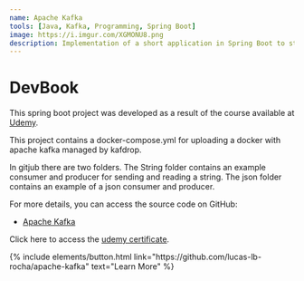```yaml
---
name: Apache Kafka
tools: [Java, Kafka, Programming, Spring Boot]
image: https://i.imgur.com/XGMONU8.png
description: Implementation of a short application in Spring Boot to study the Apache Kafka.
---
```


# DevBook

This spring boot project was developed as a result of the course available at [Udemy](https://www.udemy.com/course/apache-kafka-valdir/).

This project contains a docker-compose.yml for uploading a docker with apache kafka managed by kafdrop.

In gitjub there are two folders. The String folder contains an example consumer and producer for sending and reading a string. The json folder contains an example of a json consumer and producer.

For more details, you can access the source code on GitHub:

- [Apache Kafka](https://github.com/lucas-lb-rocha/apache-kafka)

Click here to access the [udemy certificate](https://udemy-certificate.s3.amazonaws.com/pdf/UC-ca6b8c16-67fc-4463-b6d4-003c1da3c02c.pdf).

<p class="text-center">
{% include elements/button.html link="https://github.com/lucas-lb-rocha/apache-kafka" text="Learn More" %}
</p>
